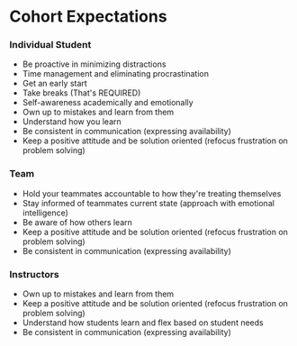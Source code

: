 # Cohort Expectations

### Individual Student

- Be proactive in minimizing distractions
- Time management and eliminating procrastination
- Get an early start
- Take breaks (That's REQUIRED)
- Self-awareness academically and emotionally
- Own up to mistakes and learn from them
- Understand how you learn
- Be consistent in communication (expressing availability)
- Keep a positive attitude and be solution oriented (refocus frustration on problem solving)


### Team

- Hold your teammates accountable to how they're treating themselves
- Stay informed of teammates current state (approach with emotional intelligence)
- Be aware of how others learn
- Keep a positive attitude and be solution oriented (refocus frustration on problem solving)
- Be consistent in communication (expressing availability)


### Instructors

- Own up to mistakes and learn from them
- Keep a positive attitude and be solution oriented (refocus frustration on problem solving)
- Understand how students learn and flex based on student needs
- Be consistent in communication (expressing availability)
